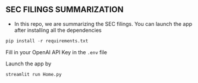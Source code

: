 ## SEC FILINGS SUMMARIZATION

* In this repo, we are summarizing the SEC filings. You can launch the app after installing all the dependencies

```python
pip install -r requirements.txt
```

Fill in your OpenAI API Key in the `.env` file

Launch the app by 

```
streamlit run Home.py
```